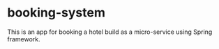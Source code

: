 # booking-system
This is an app for booking a hotel build as a micro-service using Spring framework. 

